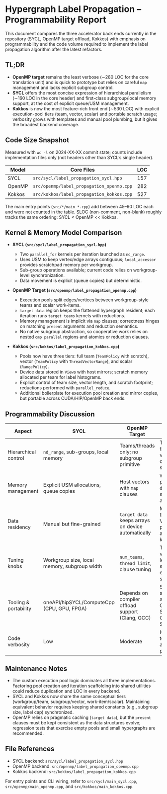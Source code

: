 # Hypergraph Label Propagation – Programmability Report

This document compares the three accelerator back ends currently in the repository (SYCL, OpenMP target offload, Kokkos) with emphasis on programmability and the code volume required to implement the label propagation algorithm after the latest refactors.

## TL;DR

- **OpenMP target** remains the least verbose (∼280 LOC for the core translation unit) and is quick to prototype but relies on careful `map` management and lacks explicit subgroup control.
- **SYCL** offers the most concise expression of hierarchical parallelism (∼160 LOC in the core header) and first-class subgroup/local memory support, at the cost of explicit queue/USM management.
- **Kokkos** is now the most feature-rich front end (∼530 LOC) with explicit execution-pool tiers (team, vector, scalar) and portable scratch usage; verbosity grows with templates and manual pool plumbing, but it gives the broadest backend coverage.

## Code Size Snapshot

Measured with `wc -l` on 2024-XX-XX commit state; counts include implementation files only (not headers other than SYCL’s single header).

| Model  | Core Files                                                                 | LOC |
|--------|-----------------------------------------------------------------------------|-----|
| SYCL   | `src/sycl/label_propagation_sycl.hpp`                                       | 157 |
| OpenMP | `src/openmp/label_propagation_openmp.cpp`                                   | 282 |
| Kokkos | `src/kokkos/label_propagation_kokkos.cpp`                                   | 527 |

The main entry points (`src/*/main_*.cpp`) add between 45–60 LOC each and were not counted in the table. SLOC (non-comment, non-blank) roughly tracks the same ordering: SYCL < OpenMP << Kokkos.

## Kernel & Memory Model Comparison

- **SYCL (`src/sycl/label_propagation_sycl.hpp`)**
  - Two `parallel_for` kernels per iteration launched as `nd_range`.
  - Uses USM to keep vertex/edge arrays contiguous; `local_accessor` provides scratchpad memory per workgroup.
  - Sub-group operations available; current code relies on workgroup-level synchronization.
  - Data movement is explicit (queue copies) but deterministic.

- **OpenMP Target (`src/openmp/label_propagation_openmp.cpp`)**
  - Execution pools split edges/vertices between workgroup-style teams and scalar work-items.
  - `target data` region keeps the flattened hypergraph resident; each iteration runs `target teams` kernels with reductions.
  - Memory management is implicit via `map` clauses; correctness hinges on matching `present` arguments and reduction semantics.
  - No native subgroup abstraction, so cooperative work relies on nested `omp parallel` regions and atomics or reduction clauses.

- **Kokkos (`src/kokkos/label_propagation_kokkos.cpp`)**
  - Pools now have three tiers: full team (`TeamPolicy` with scratch), vector (`TeamPolicy` with `ThreadVectorRange`), and scalar (`RangePolicy`).
  - Device data stored in `View`s with host mirrors; scratch memory allocated per team for label histograms.
  - Explicit control of team size, vector length, and scratch footprint; reductions performed with `parallel_reduce`.
  - Additional boilerplate for execution pool creation and mirror copies, but portable across CUDA/HIP/OpenMP back ends.

## Programmability Discussion

| Aspect              | SYCL                                             | OpenMP Target                                     | Kokkos                                                    |
|---------------------|--------------------------------------------------|---------------------------------------------------|-----------------------------------------------------------|
| Hierarchical control| `nd_range`, sub-groups, local memory             | Teams/threads only; no subgroup primitive         | Team / thread / vector tiers, configurable scratch        |
| Memory management   | Explicit USM allocations, queue copies           | Host vectors with `map` clauses                   | `View`/mirror pairs, `deep_copy`, scratch allocations     |
| Data residency      | Manual but fine-grained                          | `target data` keeps arrays on device automatically| Managed through Views; persistent across kernels          |
| Tuning knobs        | Workgroup size, local memory, subgroup width     | `num_teams`, `thread_limit`, clause tuning        | Team size, vector length, scratch size, execution space   |
| Tooling & portability| oneAPI/hipSYCL/ComputeCpp (CPU, GPU, FPGA)      | Depends on compiler offload support (Clang, GCC)  | Single-source across CUDA, HIP, SYCL*, OpenMP, Serial     |
| Code verbosity      | Low                                              | Moderate                                          | High (due to templates and explicit pools)                |

## Maintenance Notes

- The custom execution pool logic dominates all three implementations. Factoring pool creation and iteration scaffolding into shared utilities could reduce duplication and LOC in every backend.
- SYCL and Kokkos now share the same conceptual tiers (workgroup/team, subgroup/vector, work-item/scalar). Maintaining equivalent behavior requires keeping shared constants (e.g., subgroup size, label cap) synchronized.
- OpenMP relies on pragmatic caching (`target data`), but the `present` clauses must be kept consistent as the data structures evolve; regression tests that exercise empty pools and small hypergraphs are recommended.

## File References

- SYCL backend: `src/sycl/label_propagation_sycl.hpp`
- OpenMP backend: `src/openmp/label_propagation_openmp.cpp`
- Kokkos backend: `src/kokkos/label_propagation_kokkos.cpp`

For entry points and CLI wiring, refer to `src/sycl/main_sycl.cpp`, `src/openmp/main_openmp.cpp`, and `src/kokkos/main_kokkos.cpp`.
